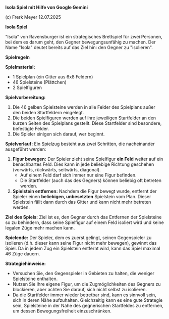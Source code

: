 **Isola Spiel mit Hilfe von Google Gemini**

(c) Frerk Meyer
12.07.2025

**Isola Spiel**

"Isola" von Ravensburger ist ein strategisches Brettspiel für zwei Personen, bei dem es darum geht, den Gegner bewegungsunfähig zu machen. Der Name "Isola" deutet bereits auf das Ziel hin: den Gegner zu "isolieren".

**Spielregeln**

**Spielmaterial:**
* 1 Spielplan (ein Gitter aus 6x8 Feldern)
* 46 Spielsteine (Plättchen)
* 2 Spielfiguren

**Spielvorbereitung:**
1.  Die 46 gelben Spielsteine werden in alle Felder des Spielplans außer den beiden Startfeldern eingelegt.
2.  Die beiden Spielfiguren werden auf ihre jeweiligen Startfelder an den kurzen Seiten des Spielplans gestellt. Diese Startfelder sind besondere, befestigte Felder.
3.  Die Spieler einigen sich darauf, wer beginnt.

**Spielverlauf:**
Ein Spielzug besteht aus zwei Schritten, die nacheinander ausgeführt werden:

1.  **Figur bewegen:** Der Spieler zieht seine Spielfigur **ein Feld** weiter auf ein benachbartes Feld. Dies kann in jede beliebige Richtung geschehen (vorwärts, rückwärts, seitwärts, diagonal).
    * Auf einem Feld darf sich immer nur eine Figur befinden.
    * Die Startfelder (auch das des Gegners) können beliebig oft betreten werden.
2.  **Spielstein entfernen:** Nachdem die Figur bewegt wurde, entfernt der Spieler einen **beliebigen, unbesetzten** Spielstein vom Plan. Dieser Spielstein fällt dann durch das Gitter und kann nicht mehr betreten werden.

**Ziel des Spiels:**
Ziel ist es, den Gegner durch das Entfernen der Spielsteine so zu behindern, dass seine Spielfigur auf einem Feld isoliert wird und keine legalen Züge mehr machen kann.

**Spielende:**
Der Spieler, dem es zuerst gelingt, seinen Gegenspieler zu isolieren (d.h. dieser kann seine Figur nicht mehr bewegen), gewinnt das Spiel. Da in jedem Zug ein Spielstein entfernt wird, kann das Spiel maximal 46 Züge dauern.

**Strategiehinweise:**
* Versuchen Sie, den Gegenspieler in Gebieten zu halten, die weniger Spielsteine enthalten.
* Nutzen Sie Ihre eigene Figur, um die Zugmöglichkeiten des Gegners zu blockieren, aber achten Sie darauf, sich nicht selbst zu isolieren.
* Da die Startfelder immer wieder betretbar sind, kann es sinnvoll sein, sich in deren Nähe aufzuhalten. Gleichzeitig kann es eine gute Strategie sein, Spielsteine in der Nähe des gegnerischen Startfeldes zu entfernen, um dessen Bewegungsfreiheit einzuschränken.
